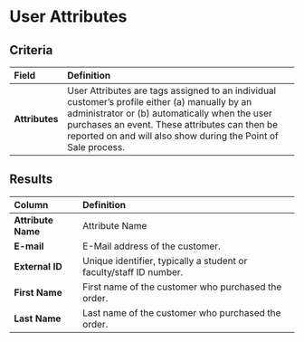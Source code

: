 # User Attributes

## Criteria

| **Field** | **Definition** |
| :--- | :--- |
| **Attributes** | User Attributes are tags assigned to an individual customer’s profile either \(a\) manually by an administrator or \(b\) automatically when the user purchases an event. These attributes can then be reported on and will also show during the Point of Sale process. |

## Results

| **Column** | **Definition** |
| :--- | :--- |
| **Attribute Name** | Attribute Name |
| **E-mail** | E-Mail address of the customer. |
| **External ID** | Unique identifier, typically a student or faculty/staff ID number. |
| **First Name** | First name of the customer who purchased the order. |
| **Last Name** | Last name of the customer who purchased the order. |

